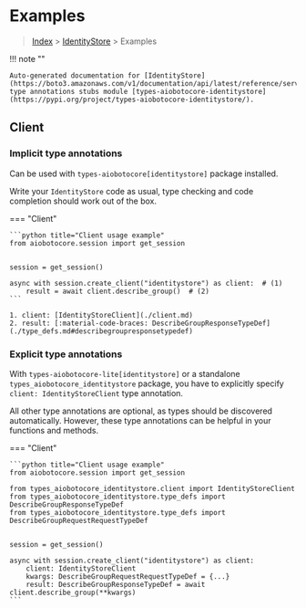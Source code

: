 # Examples

> [Index](../README.md) > [IdentityStore](./README.md) > Examples

!!! note ""

    Auto-generated documentation for [IdentityStore](https://boto3.amazonaws.com/v1/documentation/api/latest/reference/services/identitystore.html#IdentityStore)
    type annotations stubs module [types-aiobotocore-identitystore](https://pypi.org/project/types-aiobotocore-identitystore/).

## Client

### Implicit type annotations

Can be used with `types-aiobotocore[identitystore]` package installed.

Write your `IdentityStore` code as usual,
type checking and code completion should work out of the box.



=== "Client"

    ```python title="Client usage example"
    from aiobotocore.session import get_session


    session = get_session()

    async with session.create_client("identitystore") as client:  # (1)
        result = await client.describe_group()  # (2)
    ```

    1. client: [IdentityStoreClient](./client.md)
    2. result: [:material-code-braces: DescribeGroupResponseTypeDef](./type_defs.md#describegroupresponsetypedef) 






### Explicit type annotations

With `types-aiobotocore-lite[identitystore]`
or a standalone `types_aiobotocore_identitystore` package, you have to explicitly specify
`client: IdentityStoreClient` type annotation.

All other type annotations are optional, as types should be discovered automatically.
However, these type annotations can be helpful in your functions and methods.


=== "Client"

    ```python title="Client usage example"
    from aiobotocore.session import get_session

    from types_aiobotocore_identitystore.client import IdentityStoreClient
    from types_aiobotocore_identitystore.type_defs import DescribeGroupResponseTypeDef
    from types_aiobotocore_identitystore.type_defs import DescribeGroupRequestRequestTypeDef


    session = get_session()

    async with session.create_client("identitystore") as client:
        client: IdentityStoreClient
        kwargs: DescribeGroupRequestRequestTypeDef = {...}
        result: DescribeGroupResponseTypeDef = await client.describe_group(**kwargs)
    ```




